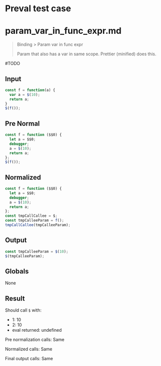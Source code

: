 # Preval test case

# param_var_in_func_expr.md

> Binding > Param var in func expr
>
> Param that also has a var in same scope. Prettier (minified) does this.

#TODO

## Input

`````js filename=intro
const f = function(a) {
  var a = $(10);
  return a;
}
$(f());
`````

## Pre Normal

`````js filename=intro
const f = function ($$0) {
  let a = $$0;
  debugger;
  a = $(10);
  return a;
};
$(f());
`````

## Normalized

`````js filename=intro
const f = function ($$0) {
  let a = $$0;
  debugger;
  a = $(10);
  return a;
};
const tmpCallCallee = $;
const tmpCalleeParam = f();
tmpCallCallee(tmpCalleeParam);
`````

## Output

`````js filename=intro
const tmpCalleeParam = $(10);
$(tmpCalleeParam);
`````

## Globals

None

## Result

Should call `$` with:
 - 1: 10
 - 2: 10
 - eval returned: undefined

Pre normalization calls: Same

Normalized calls: Same

Final output calls: Same
